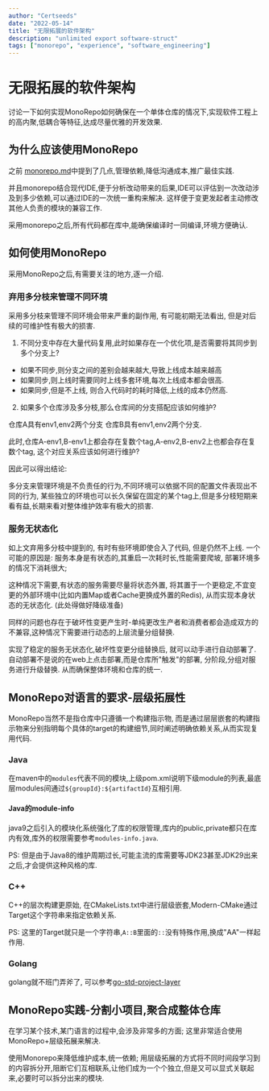 ```yaml
---
author: "Certseeds"
date: "2022-05-14"
title: "无限拓展的软件架构"
description: "unlimited export software-struct"
tags: ["monorepo", "experience", "software_engineering"]
---
```


# 无限拓展的软件架构

讨论一下如何实现MonoRepo如何确保在一个单体仓库的情况下,实现软件工程上的高内聚,低耦合等特征,达成尽量优雅的开发效果.

## 为什么应该使用MonoRepo

之前 [monorepo.md](http://blog.certseeds.com/2022/monorepo)中提到了几点,管理依赖,降低沟通成本,推广最佳实践.

并且monorepo结合现代IDE,便于分析改动带来的后果,IDE可以评估到一次改动涉及到多少依赖,可以通过IDE的一次统一重构来解决. 这样便于变更发起者主动修改其他人负责的模块的兼容工作.

采用monorepo之后,所有代码都在库中,能确保编译时一同编译,环境方便确认.

## 如何使用MonoRepo

采用MonoRepo之后,有需要关注的地方,逐一介绍.

### 弃用多分枝来管理不同环境

采用多分枝来管理不同环境会带来严重的副作用, 有可能初期无法看出, 但是对后续的可维护性有极大的损害.

1. 不同分支中存在大量代码复用,此时如果存在一个优化项,是否需要将其同步到多个分支上?

+ 如果不同步,则分支之间的差别会越来越大,导致上线成本越来越高
+ 如果同步,则上线时需要同时上线多套环境,每次上线成本都会很高.
+ 如果同步,但是不上线, 则合入代码时的耗时降低,上线的成本仍然高.

2. 如果多个仓库涉及多分枝,那么仓库间的分支搭配应该如何维护?

仓库A具有env1,env2两个分支
仓库B具有env1,env2两个分支.

此时,仓库A-env1,B-env1上都会存在复数个tag,A-env2,B-env2上也都会存在复数个tag, 这个对应关系应该如何进行维护?

因此可以得出结论:

多分支来管理环境是不负责任的行为,不同环境可以依据不同的配置文件表现出不同的行为, 某些独立的环境也可以长久保留在固定的某个tag上,但是多分枝短期来看有益,长期来看对整体维护效率有极大的损害.

### 服务无状态化

如上文弃用多分枝中提到的, 有时有些环境即使合入了代码, 但是仍然不上线. 一个可能的原因是: 服务本身是有状态的,其重启一次耗时长,性能需要爬坡, 部署环境多的情况下消耗很大;

这种情况下需要,有状态的服务需要尽量将状态外置, 将其置于一个更稳定,不宜变更的外部环境中(比如内置Map或者Cache更换成外置的Redis), 从而实现本身状态的无状态化. (此处得做好降级准备)

同样的问题也存在于破坏性变更产生时-单纯更改生产者和消费者都会造成双方的不兼容,这种情况下需要进行动态的上层流量分组替换.

实现了稳定的服务无状态化,破坏性变更分组替换后, 就可以动手进行自动部署了. 自动部署不是说的在web上点击部署,而是仓库所"触发"的部署, 分阶段,分组对服务进行升级替换. 从而确保整体环境和仓库的统一.

## MonoRepo对语言的要求-层级拓展性

MonoRepo当然不是指仓库中只遵循一个构建指示物, 而是通过层层嵌套的构建指示物来分别指明每个具体的target的构建细节,同时阐述明确依赖关系,从而实现复用代码.

### Java

在maven中的`modules`代表不同的模块,上级pom.xml说明下级module的列表,最底层modules间通过`${groupId}:${artifactId}`互相引用.

#### Java的module-info

java9之后引入的模块化系统强化了库的权限管理,库内的public,private都只在库内有效,库外的权限需要参考`modules-info.java`.

PS: 但是由于Java8的维护周期过长,可能主流的库需要等JDK23甚至JDK29出来之后,才会提供这种风格的库.

### C++

C++的层次构建更原始, 在CMakeLists.txt中进行层级嵌套,Modern-CMake通过Target这个字符串来指定依赖关系.

PS: 这里的Target就只是一个字符串,`A::B`里面的`::`没有特殊作用,换成"AA"一样起作用.

### Golang

golang就不班门弄斧了, 可以参考[go-std-project-layer](https://github.com/golang-standards/project-layout)

## MonoRepo实践-分割小项目,聚合成整体仓库

在学习某个技术,某门语言的过程中,会涉及非常多的方面; 这里非常适合使用MonoRepo+层级拓展来解决.

使用Monorepo来降低维护成本,统一依赖; 用层级拓展的方式将不同时间段学习到的内容拆分开,阻断它们互相联系,让他们成为一个个独立,但是又可以显式关联起来,必要时可以拆分出来的模块.
